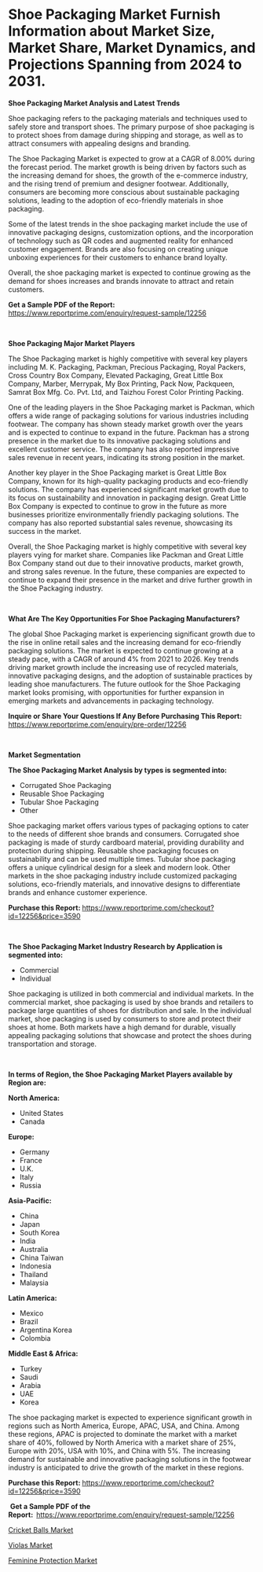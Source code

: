 <p><h1>Shoe Packaging Market Furnish Information about Market Size, Market Share, Market Dynamics, and Projections Spanning from 2024 to 2031.</h1></p><p><strong>Shoe Packaging Market Analysis and Latest Trends</strong></p>
<p><p>Shoe packaging refers to the packaging materials and techniques used to safely store and transport shoes. The primary purpose of shoe packaging is to protect shoes from damage during shipping and storage, as well as to attract consumers with appealing designs and branding.</p><p>The Shoe Packaging Market is expected to grow at a CAGR of 8.00% during the forecast period. The market growth is being driven by factors such as the increasing demand for shoes, the growth of the e-commerce industry, and the rising trend of premium and designer footwear. Additionally, consumers are becoming more conscious about sustainable packaging solutions, leading to the adoption of eco-friendly materials in shoe packaging.</p><p>Some of the latest trends in the shoe packaging market include the use of innovative packaging designs, customization options, and the incorporation of technology such as QR codes and augmented reality for enhanced customer engagement. Brands are also focusing on creating unique unboxing experiences for their customers to enhance brand loyalty.</p><p>Overall, the shoe packaging market is expected to continue growing as the demand for shoes increases and brands innovate to attract and retain customers.</p></p>
<p><strong>Get a Sample PDF of the Report:&nbsp;</strong> <a href="https://www.reportprime.com/enquiry/request-sample/12256">https://www.reportprime.com/enquiry/request-sample/12256</a></p>
<p>&nbsp;</p>
<p><strong>Shoe Packaging Major Market Players</strong></p>
<p><p>The Shoe Packaging market is highly competitive with several key players including M. K. Packaging, Packman, Precious Packaging, Royal Packers, Cross Country Box Company, Elevated Packaging, Great Little Box Company, Marber, Merrypak, My Box Printing, Pack Now, Packqueen, Samrat Box Mfg. Co. Pvt. Ltd, and Taizhou Forest Color Printing Packing.</p><p>One of the leading players in the Shoe Packaging market is Packman, which offers a wide range of packaging solutions for various industries including footwear. The company has shown steady market growth over the years and is expected to continue to expand in the future. Packman has a strong presence in the market due to its innovative packaging solutions and excellent customer service. The company has also reported impressive sales revenue in recent years, indicating its strong position in the market.</p><p>Another key player in the Shoe Packaging market is Great Little Box Company, known for its high-quality packaging products and eco-friendly solutions. The company has experienced significant market growth due to its focus on sustainability and innovation in packaging design. Great Little Box Company is expected to continue to grow in the future as more businesses prioritize environmentally friendly packaging solutions. The company has also reported substantial sales revenue, showcasing its success in the market.</p><p>Overall, the Shoe Packaging market is highly competitive with several key players vying for market share. Companies like Packman and Great Little Box Company stand out due to their innovative products, market growth, and strong sales revenue. In the future, these companies are expected to continue to expand their presence in the market and drive further growth in the Shoe Packaging industry.</p></p>
<p>&nbsp;</p>
<p><strong>What Are The Key Opportunities For Shoe Packaging Manufacturers?</strong></p>
<p><p>The global Shoe Packaging market is experiencing significant growth due to the rise in online retail sales and the increasing demand for eco-friendly packaging solutions. The market is expected to continue growing at a steady pace, with a CAGR of around 4% from 2021 to 2026. Key trends driving market growth include the increasing use of recycled materials, innovative packaging designs, and the adoption of sustainable practices by leading shoe manufacturers. The future outlook for the Shoe Packaging market looks promising, with opportunities for further expansion in emerging markets and advancements in packaging technology.</p></p>
<p><strong>Inquire or Share Your Questions If Any Before Purchasing This Report:</strong> <a href="https://www.reportprime.com/enquiry/pre-order/12256">https://www.reportprime.com/enquiry/pre-order/12256</a></p>
<p>&nbsp;</p>
<p><strong>Market Segmentation</strong></p>
<p><strong>The Shoe Packaging Market Analysis by types is segmented into:</strong></p>
<p><ul><li>Corrugated Shoe Packaging</li><li>Reusable Shoe Packaging</li><li>Tubular Shoe Packaging</li><li>Other</li></ul></p>
<p><p>Shoe packaging market offers various types of packaging options to cater to the needs of different shoe brands and consumers. Corrugated shoe packaging is made of sturdy cardboard material, providing durability and protection during shipping. Reusable shoe packaging focuses on sustainability and can be used multiple times. Tubular shoe packaging offers a unique cylindrical design for a sleek and modern look. Other markets in the shoe packaging industry include customized packaging solutions, eco-friendly materials, and innovative designs to differentiate brands and enhance customer experience.</p></p>
<p><strong>Purchase this Report:&nbsp;</strong><a href="https://www.reportprime.com/checkout?id=12256&price=3590">https://www.reportprime.com/checkout?id=12256&price=3590</a></p>
<p>&nbsp;</p>
<p><strong>The Shoe Packaging Market Industry Research by Application is segmented into:</strong></p>
<p><ul><li>Commercial</li><li>Individual</li></ul></p>
<p><p>Shoe packaging is utilized in both commercial and individual markets. In the commercial market, shoe packaging is used by shoe brands and retailers to package large quantities of shoes for distribution and sale. In the individual market, shoe packaging is used by consumers to store and protect their shoes at home. Both markets have a high demand for durable, visually appealing packaging solutions that showcase and protect the shoes during transportation and storage.</p></p>
<p>&nbsp;</p>
<p><strong>In terms of Region, the Shoe Packaging Market Players available by Region are:</strong></p>
<p>
    <p> <strong> North America: </strong>
        <ul>
            <li>United States</li>
            <li>Canada</li>
        </ul>
        </p> 
    <p> <strong> Europe: </strong>
        <ul>
            <li>Germany</li>
            <li>France</li>
            <li>U.K.</li>
            <li>Italy</li>
            <li>Russia</li>
        </ul>
        </p> 
    <p> <strong> Asia-Pacific: </strong>
        <ul>
            <li>China</li>
            <li>Japan</li>
            <li>South Korea</li>
            <li>India</li>
            <li>Australia</li>
            <li>China Taiwan</li>
            <li>Indonesia</li>
            <li>Thailand</li>
            <li>Malaysia</li>
        </ul>
        </p> 
    <p> <strong> Latin America: </strong>
        <ul>
            <li>Mexico</li>
            <li>Brazil</li>
            <li>Argentina Korea</li>
            <li>Colombia</li>
        </ul>
        </p> 
    <p> <strong> Middle East & Africa: </strong>
        <ul>
            <li>Turkey</li>
            <li>Saudi</li>
            <li>Arabia</li>
            <li>UAE</li>
            <li>Korea</li>
        </ul>
    </p>
    </p>
<p><p>The shoe packaging market is expected to experience significant growth in regions such as North America, Europe, APAC, USA, and China. Among these regions, APAC is projected to dominate the market with a market share of 40%, followed by North America with a market share of 25%, Europe with 20%, USA with 10%, and China with 5%. The increasing demand for sustainable and innovative packaging solutions in the footwear industry is anticipated to drive the growth of the market in these regions.</p></p>
<p><strong>Purchase this Report: </strong><a href="https://www.reportprime.com/checkout?id=12256&price=3590">https://www.reportprime.com/checkout?id=12256&price=3590</a></p>
<p>&nbsp;<strong>Get a Sample PDF of the Report:&nbsp;&nbsp;</strong><a href="https://www.reportprime.com/enquiry/request-sample/12256">https://www.reportprime.com/enquiry/request-sample/12256</a></p>
<p><strong></strong></p>
<p><p><a href="https://github.com/nathandecarvalho/Market-Research-Report-List-2/blob/main/cricket-balls-market.md">Cricket Balls Market</a></p><p><a href="https://github.com/kosella/Market-Research-Report-List-2/blob/main/violas-market.md">Violas Market</a></p><p><a href="https://github.com/julyju69/Market-Research-Report-List-2/blob/main/feminine-protection-market.md">Feminine Protection Market</a></p></p>